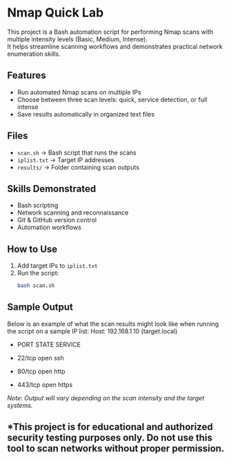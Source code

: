 # Nmap Quick Lab

This project is a Bash automation script for performing Nmap scans with multiple intensity levels (Basic, Medium, Intense).  
It helps streamline scanning workflows and demonstrates practical network enumeration skills.

##  Features
- Run automated Nmap scans on multiple IPs  
- Choose between three scan levels: quick, service detection, or full intense  
- Save results automatically in organized text files

##    Files
- `scan.sh` → Bash script that runs the scans  
- `iplist.txt` → Target IP addresses  
- `results/` → Folder containing scan outputs

##   Skills Demonstrated
- Bash scripting  
- Network scanning and reconnaissance  
- Git & GitHub version control  
- Automation workflows

##   How to Use
1. Add target IPs to `iplist.txt`  
2. Run the script:
   ```bash
   bash scan.sh

##  Sample Output

Below is an example of what the scan results might look like when running the script on a sample IP list:
Host: 192.168.1.10 (target.local)

- PORT STATE SERVICE

- 22/tcp open ssh

- 80/tcp open http

- 443/tcp open https


 *Note: Output will vary depending on the scan intensity and the target systems.*

##  *This project is for educational and authorized security testing purposes only. Do not use this tool to scan networks without proper permission.
